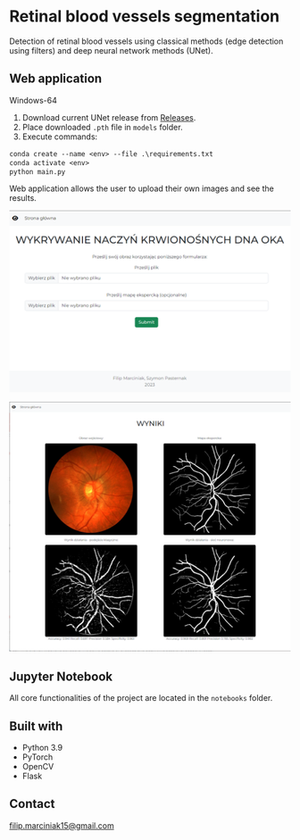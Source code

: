 # Retinal blood vessels segmentation

Detection of retinal blood vessels using classical methods (edge detection using filters) and deep neural network methods (UNet).

## Web application

Windows-64

1. Download current UNet release from [Releases](https://github.com/anras5/BloodVessels/releases).
2. Place downloaded `.pth` file in `models` folder. 
3. Execute commands:
```commandline
conda create --name <env> --file .\requirements.txt
conda activate <env>
python main.py
```

Web application allows the user to upload their own images and see the results.

![img.png](readme-images/main_page.png)

![results.png](readme-images/results.png)

## Jupyter Notebook

All core functionalities of the project are located in the `notebooks` folder.

## Built with

- Python 3.9
- PyTorch
- OpenCV
- Flask

## Contact

filip.marciniak15@gmail.com